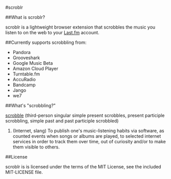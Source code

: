 #scroblr

##What is scroblr?

scroblr is a lightweight browser extension that scrobbles the music you listen to on the web to your [Last.fm](http://last.fm "Last.fm") account.

##Currently supports scrobbling from:

- Pandora
- Grooveshark
- Google Music Beta
- Amazon Cloud Player
- Turntable.fm
- AccuRadio
- Bandcamp
- Jango
- we7

##What's "scrobbling?"

[scrobble](http://en.wiktionary.org/wiki/scrobble "scrobble definition") (third-person singular simple present scrobbles, present participle scrobbling, simple past and past participle scrobbled)
1. (Internet, slang) To publish one's music-listening habits via software, as counted events when songs or albums are played, to selected internet services in order to track them over time, out of curiosity and/or to make them visible to others.

##License

scroblr is is licensed under the terms of the MIT License, see the included MIT-LICENSE file.
